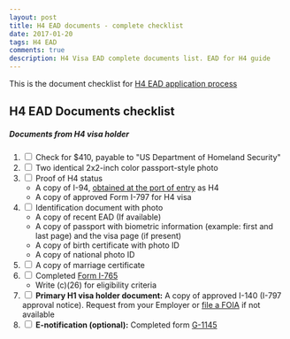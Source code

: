 ```yaml
---
layout: post
title: H4 EAD documents - complete checklist
date: 2017-01-20
tags: H4 EAD
comments: true
description: H4 Visa EAD complete documents list. EAD for H4 guide
---
```

This is the document checklist for [H4 EAD application process](/posts/h4-ead-application/)

## H4 EAD Documents checklist

##### Documents from H4 visa holder

1. <input type="checkbox"/> Check for $410, payable to "US Department of Homeland Security" 
2. <input type="checkbox"/> Two identical 2x2-inch color passport-style photo
3. <input type="checkbox"/> Proof of H4 status 
    - A copy of I-94, [obtained at the port of entry](https://i94.cbp.dhs.gov/I94/#/recent-search) as H4 
    - A copy of approved Form I-797 for H4 visa
4. <input type="checkbox"/> Identification document with photo 
    - A copy of recent EAD (If available)
    - A copy of passport with biometric information (example: first and last page) and the visa page (if present)
    - A copy of birth certificate with photo ID
    - A copy of national photo ID
5. <input type="checkbox"/> A copy of marriage certificate 
6. <input type="checkbox"/> Completed [Form I-765](http://www.uscis.gov/i-765) 
    - Write (c)(26) for eligibility criteria
7. <input type="checkbox"/> **Primary H1 visa holder document:** A copy of approved I-140 (I-797 approval notice). Request from your Employer or [file a FOIA](/posts/how-to-request-FOIA-from-USCIS/) if not available
8. <input type="checkbox"/> **E-notification (optional):** Completed form [G-1145](http://www.uscis.gov/sites/default/files/files/form/g-1145.pdf)
